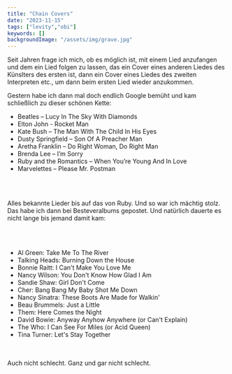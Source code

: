 ```yaml
---
title: "Chain Covers"
date: "2023-11-15"
tags: ["levity","obi"]
keywords: []
backgroundImage: "/assets/img/grave.jpg"
---
```

Seit Jahren frage ich mich, ob es möglich ist, mit einem Lied anzufangen und dem ein Lied folgen zu lassen, das ein Cover eines anderen Liedes des Künslters des ersten ist, dann ein Cover eines Liedes des zweiten Interpreten etc., um dann beim ersten Lied wieder anzukommen.

Gestern habe ich dann mal doch endlich Google bemüht und kam schließlich zu dieser schönen Kette:

<ul class="no-bullets">
<li>Beatles – Lucy In The Sky With Diamonds</li>
<li>Elton John - Rocket Man</li>
<li>Kate Bush – The Man With The Child In His Eyes</li>
<li>Dusty Springfield – Son Of A Preacher Man</li>
<li>Aretha Franklin – Do Right Woman, Do Right Man</li>
<li>Brenda Lee – I’m Sorry</li>
<li>Ruby and the Romantics – When You’re Young And In Love</li>
<li>Marvelettes – Please Mr. Postman</li>
</ul>

<br>
<br>


Alles bekannte Lieder bis auf das von Ruby. Und so war ich mächtig stolz. Das habe ich dann bei Besteveralbums gepostet. Und natürlich dauerte es nicht lange bis jemand damit kam:

<br>
<br>
<ul class="no-bullets">
<li>Al Green: Take Me To The River</li>
<li>Talking Heads: Burning Down the House</li>
<li>Bonnie Raitt: I Can't Make You Love Me</li>
<li>Nancy Wilson: You Don't Know How Glad I Am</li>
<li>Sandie Shaw: Girl Don't Come</li>
<li>Cher: Bang Bang My Baby Shot Me Down</li>
<li>Nancy Sinatra: These Boots Are Made for Walkin'</li>
<li>Beau Brummels: Just a Little</li>
<li>Them: Here Comes the Night</li>
<li>David Bowie: Anyway Anyhow Anywhere (or Can't Explain)</li>
<li>The Who: I Can See For Miles (or Acid Queen)</li>
<li>Tina Turner: Let's Stay Together</li>
</ul>
<br>
<br>
Auch nicht schlecht. Ganz und gar nicht schlecht.

